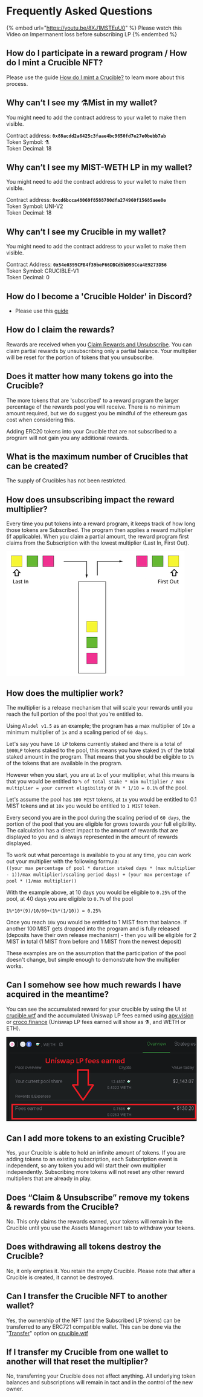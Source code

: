 # Frequently Asked Questions

{% embed url="https://youtu.be/8XJ1MSTEuU0" %}
Please watch this Video on Impermanent loss before subscribing LP
{% endembed %}

## **How do I participate in a reward program / How do I mint a Crucible NFT?**

Please use the guide [How do I mint a Crucible?](guides/how-do-i-mint-a-crucible.md) to learn more about this process.

## **Why can’t I see my ⚗️Mist in my wallet?**

You might need to add the contract address to your wallet to make them visible.

Contract address: **`0x88acdd2a6425c3faae4bc9650fd7e27e0bebb7ab`**\
Token Symbol: ⚗️\
Token Decimal: 18

## **Why can’t I see my MIST-WETH LP in my wallet?**

You might need to add the contract address to your wallet to make them visible.

Contract address: **`0xcd6bcca48069f8588780dfa274960f15685aee0e`**\
Token Symbol: UNI-V2\
Token Decimal: 18

## **Why can’t I see my Crucible in my wallet?**

You might need to add the contract address to your wallet to make them visible.

Contract Address: **`0x54e0395CFB4f39beF66DBCd5bD93Cca4E9273D56`**\
Token Symbol: CRUCIBLE-V1\
Token Decimal: 0

## **How do I become a 'Crucible Holder'  in Discord?**

* Please use this [guide](how-to-become-a-crucible-holder-on-discord.md)

## **How do I claim the rewards?**

Rewards are received when you [Claim Rewards and Unsubscribe](guides/claiming-rewards-and-unsubscribing-your-tokens.md). You can claim partial rewards by unsubscribing only a partial balance. Your multiplier will be reset for the portion of tokens that you unsubscribe.

## **Does it matter how many tokens go into the Crucible?**

The more tokens that are 'subscribed' to a reward program the larger percentage of the rewards pool you will receive. There is no minimum amount required, but we do suggest you be mindful of the ethereum gas cost when considering this.

Adding ERC20 tokens into your Crucible that are not subscribed to a program will not gain you any additional rewards.

## What is the maximum number of Crucibles that can be created?&#x20;

The supply of Crucibles has not been restricted.

## **How does unsubscribing impact the reward multiplier?**

Every time you put tokens into a reward program, it keeps track of how long those tokens are Subscribed. The program then applies a reward multiplier (if applicable). When you claim a partial amount, the reward program first claims from the Subscription with the lowest multiplier (Last In, First Out).

![](.gitbook/assets/untitled.png)

## **How does the multiplier work?**

The multiplier is a release mechanism that will scale your rewards until you reach the full portion of the pool that you're entitled to.

Using `Aludel v1.5` as an example; the program has a max multiplier of `10x` a minimum multiplier of `1x` and a scaling period of `60 days`.

Let's say you have `10 LP` tokens currently staked and there is a total of `1000LP` tokens staked to the pool, this means you have staked `1%`  of the total staked amount in the program. That means that you should be eligible to `1%` of the tokens that are available in the program.

However when you start, you are at `1x` of your multiplier, what this means is that you would be entitled to `% of total stake * min multiplier / max multiplier = your current eligibility` or `1% * 1/10 = 0.1%` of the pool.

Let's assume the pool has `100 MIST` tokens, at `1x`  you would be entitled to 0.1 MIST tokens and at `10x` you would be entitled to `1 MIST` token.

Every second you are in the pool during the scaling period of `60 days`, the portion of the pool that you are eligible for grows towards your full eligibility. The calculation has a direct impact to the amount of rewards that are displayed to you and is always represented in the amount of rewards displayed.

To work out what percentage is available to you at any time, you can work out your multiplier with the following formula:\
`((your max percentage of pool * duration staked days * (max multiplier - 1))/max multiplier)/scaling period days) + (your max percentage of pool * (1/max multiplier))`&#x20;

With the example above, at 10 days you would be eligible to `0.25%` of the pool, at 40 days you are eligible to `0.7%` of the pool&#x20;

`1%*10*(9)/10/60+(1%*(1/10)) = 0.25%`

Once you reach `10x` you would be entitled to 1 MIST from that balance. If another 100 MIST gets dropped into the program and is fully released (deposits have their own release mechanism) - then you will be eligible for 2 MIST in total (1 MIST from before and 1 MIST from the newest deposit)

These examples are on the assumption that the participation of the pool doesn't change, but simple enough to demonstrate how the multiplier works.

## **Can I somehow see how much rewards I have acquired in the meantime?**

You can see the accumulated reward for your crucible by using the UI at [crucible.wtf](https://crucible.wtf) and the accumulated Uniswap LP fees earned using [apy.vision](https://apy.vision) or [croco.finance](https://croco.finance) (Uniswap LP fees earned will show as ⚗️, and WETH or ETH).

![](.gitbook/assets/untitled-1-.png)

## **Can I add more tokens to an existing Crucible?**

Yes, your Crucible is able to hold an infinite amount of tokens. If you are adding tokens to an existing subscription, each Subscription event is independent, so any token you add will start their own multiplier independently.  Subscribing more tokens will not reset any other reward multipliers that are already in play.

## **Does “Claim & Unsubscribe” remove my tokens & rewards from the Crucible?**

No. This only claims the rewards earned, your tokens will remain in the Crucible until you use the Assets Management tab to withdraw your tokens.

## **Does withdrawing all tokens destroy the Crucible?**

No, it only empties it. You retain the empty Crucible. Please note that after a Crucible is created, it cannot be destroyed.

## **Can I transfer the Crucible NFT to another wallet?**

Yes, the ownership of the NFT (and the Subscribed LP tokens) can be transferred to any ERC721 compatible wallet. This can be done via the "[Transfer](guides/what-can-i-do-with-my-new-crucible.md#transferring-your-crucible-to-another-wallet)" option on [crucible.wtf](https://crucible.wtf)

## **If I transfer my Crucible from one wallet to another will that reset the multiplier?**

No, transferring your Crucible does not affect anything. All underlying token balances and subscriptions will remain in tact and in the control of the new owner.
